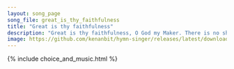 ```yaml
---
layout: song_page
song_file: great_is_thy_faithfulness
title: "Great is thy faithfulness"
description: "Great is thy faithfulness, O God my Maker. There is no shadow of turning with thee. Thou changest not, thy compassions, they fail not. As thou hast be... theist 4part 3verse musicbyother textbyother"
image: https://github.com/kenanbit/hymn-singer/releases/latest/download/great_is_thy_faithfulness-trad.png
---
```


{% include choice_and_music.html %}